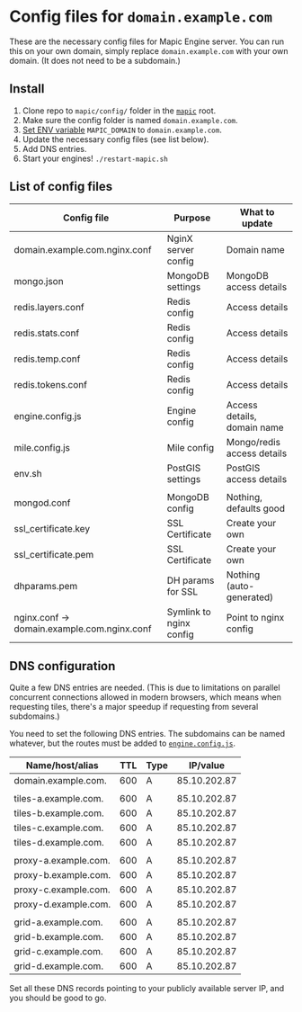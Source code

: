 # Config files for  `domain.example.com`

These are the necessary config files for Mapic Engine server. You can run this on your own domain, simply replace `domain.example.com` with your own domain. (It does not need to be a subdomain.)

## Install
1. Clone repo to `mapic/config/` folder in the [`mapic`](https://github.com/mapic/mapic) root.
2. Make sure the config folder is named `domain.example.com`.
3. [Set ENV variable](https://www.schrodinger.com/kb/1842) `MAPIC_DOMAIN` to `domain.example.com`.
4. Update the necessary config files (see list below).
5. Add DNS entries.
6. Start your engines! `./restart-mapic.sh`

## List of config files 

| Config file                                 |        Purpose            |   What to update
| --------------------------------------------|---------------------------|-------------------------------| 
| domain.example.com.nginx.conf               | NginX server config       |   Domain name                 |
| mongo.json                                  | MongoDB settings          |   MongoDB access details      |
| redis.layers.conf                           | Redis config              |   Access details              |
| redis.stats.conf                            | Redis config              |   Access details              |
| redis.temp.conf                             | Redis config              |   Access details              |
| redis.tokens.conf                           | Redis config              |   Access details              |
| engine.config.js                            | Engine config             |   Access details, domain name |
| mile.config.js                              | Mile config               |   Mongo/redis access details  |
| env.sh                                      | PostGIS settings          |   PostGIS access details      | 
|                                             |                           |                               |
| mongod.conf                                 | MongoDB config            |   Nothing, defaults good      |
| ssl_certificate.key                         | SSL Certificate           |   Create your own             | 
| ssl_certificate.pem                         | SSL Certificate           |   Create your own             |
| dhparams.pem                                | DH params for SSL         |   Nothing (auto-generated)    |
| nginx.conf -> domain.example.com.nginx.conf | Symlink to nginx config   |   Point to nginx config       |


## DNS configuration
Quite a few DNS entries are needed. (This is due to limitations on parallel concurrent connections allowed in modern browsers, which means when requesting tiles, there's a major speedup if requesting from several subdomains.)

You need to set the following DNS entries. The subdomains can be named whatever, but the routes must be added to [`engine.config.js`](https://github.com/mapic/config-domain.example.com/blob/master/engine.config.js#L222).

| Name/host/alias         | TTL |  Type | IP/value      |
--------------------------|-----|-------|---------------|
| domain.example.com.     | 600 |   A   | 85.10.202.87  |
|                         |     |       |               |
| tiles-a.example.com.    | 600 |   A   | 85.10.202.87  |
| tiles-b.example.com.    | 600 |   A   | 85.10.202.87  |
| tiles-c.example.com.    | 600 |   A   | 85.10.202.87  |
| tiles-d.example.com.    | 600 |   A   | 85.10.202.87  |
|                         |     |       |               |
| proxy-a.example.com.    | 600 |   A   | 85.10.202.87  |
| proxy-b.example.com.    | 600 |   A   | 85.10.202.87  |
| proxy-c.example.com.    | 600 |   A   | 85.10.202.87  |
| proxy-d.example.com.    | 600 |   A   | 85.10.202.87  |
|                         |     |       |               |
| grid-a.example.com.     | 600 |   A   | 85.10.202.87  |
| grid-b.example.com.     | 600 |   A   | 85.10.202.87  |
| grid-c.example.com.     | 600 |   A   | 85.10.202.87  |
| grid-d.example.com.     | 600 |   A   | 85.10.202.87  |

Set all these DNS records pointing to your publicly available server IP, and you should be good to go.
